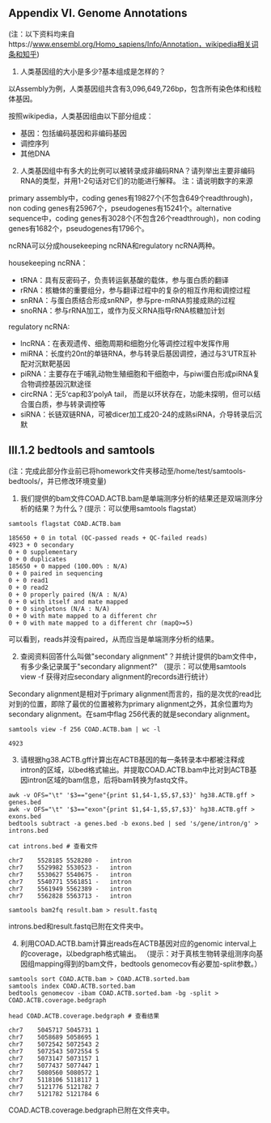 ## Appendix VI. Genome Annotations ##

(注：以下资料均来自https://www.ensembl.org/Homo_sapiens/Info/Annotation，wikipedia相关词条和知乎)

1. 人类基因组的大小是多少?基本组成是怎样的？

以Assembly为例，人类基因组共含有3,096,649,726bp，包含所有染色体和线粒体基因。

按照wikipedia，人类基因组由以下部分组成：
- 基因：包括编码基因和非编码基因
- 调控序列
- 其他DNA

2. 人类基因组中有多大的比例可以被转录成非编码RNA？请列举出主要非编码RNA的类型，并用1-2句话对它们的功能进行解释。 注：请说明数字的来源

primary assembly中，coding genes有19827个(不包含649个readthrough)，non coding genes有25967个，pseudogenes有15241个。alternative sequence中，coding genes有3028个(不包含26个readthrough)，non coding genes有1682个，pseudogenes有1796个。

ncRNA可以分成housekeeping ncRNA和regulatory ncRNA两种。

housekeeping ncRNA：
- tRNA：具有反密码子，负责转运氨基酸的载体，参与蛋白质的翻译
- rRNA：核糖体的重要组分，参与翻译过程中的复杂的相互作用和调控过程
- snRNA：与蛋白质结合形成snRNP，参与pre-mRNA剪接成熟的过程
- snoRNA：参与rRNA加工，或作为反义RNA指导rRNA核糖加计划

regulatory ncRNA:
- lncRNA：在表观遗传、细胞周期和细胞分化等调控过程中发挥作用
- miRNA：长度约20nt的单链RNA，参与转录后基因调控，通过与3‘UTR互补配对沉默靶基因
- piRNA：主要存在于哺乳动物生殖细胞和干细胞中，与piwi蛋白形成piRNA复合物调控基因沉默途径
- circRNA：无5‘cap和3’polyA tail， 而是以环状存在，功能未探明，但可以结合蛋白质，参与转录调控等
- siRNA：长链双链RNA，可被dicer加工成20-24的成熟siRNA，介导转录后沉默




## III.1.2 bedtools and samtools ##

(注：完成此部分作业前已将homework文件夹移动至/home/test/samtools-bedtools/，并已修改环境变量)

1. 我们提供的bam文件COAD.ACTB.bam是单端测序分析的结果还是双端测序分析的结果？为什么？(提示：可以使用samtools flagstat）

```
samtools flagstat COAD.ACTB.bam 

185650 + 0 in total (QC-passed reads + QC-failed reads)
4923 + 0 secondary
0 + 0 supplementary
0 + 0 duplicates
185650 + 0 mapped (100.00% : N/A)
0 + 0 paired in sequencing
0 + 0 read1
0 + 0 read2
0 + 0 properly paired (N/A : N/A)
0 + 0 with itself and mate mapped
0 + 0 singletons (N/A : N/A)
0 + 0 with mate mapped to a different chr
0 + 0 with mate mapped to a different chr (mapQ>=5)
```
可以看到，reads并没有paired，从而应当是单端测序分析的结果。

2. 查阅资料回答什么叫做"secondary alignment"？并统计提供的bam文件中，有多少条记录属于"secondary alignment?" （提示：可以使用samtools view -f 获得对应secondary alignment的records进行统计）

Secondary alignment是相对于primary alignment而言的，指的是次优的read比对到的位置，即除了最优的位置被称为primary alignment之外，其余位置均为secondary alignment。在sam中flag 256代表的就是secondary alignment。

```
samtools view -f 256 COAD.ACTB.bam | wc -l

4923
```

3. 请根据hg38.ACTB.gff计算出在ACTB基因的每一条转录本中都被注释成intron的区域，以bed格式输出。并提取COAD.ACTB.bam中比对到ACTB基因intron区域的bam信息，后将bam转换为fastq文件。

```
awk -v OFS="\t" '$3=="gene"{print $1,$4-1,$5,$7,$3}' hg38.ACTB.gff > genes.bed
awk -v OFS="\t" '$3=="exon"{print $1,$4-1,$5,$7,$3}' hg38.ACTB.gff > exons.bed
bedtools subtract -a genes.bed -b exons.bed | sed 's/gene/intron/g' > introns.bed

cat introns.bed # 查看文件

chr7	5528185	5528280	-	intron
chr7	5529982	5530523	-	intron
chr7	5530627	5540675	-	intron
chr7	5540771	5561851	-	intron
chr7	5561949	5562389	-	intron
chr7	5562828	5563713	-	intron

samtools bam2fq result.bam > result.fastq
```
introns.bed和result.fastq已附在文件夹中。

4. 利用COAD.ACTB.bam计算出reads在ACTB基因对应的genomic interval上的coverage，以bedgraph格式输出。 （提示：对于真核生物转录组测序向基因组mapping得到的bam文件，bedtools genomecov有必要加-split参数。）

```
samtools sort COAD.ACTB.bam > COAD.ACTB.sorted.bam
samtools index COAD.ACTB.sorted.bam
bedtools genomecov -ibam COAD.ACTB.sorted.bam -bg -split > COAD.ACTB.coverage.bedgraph

head COAD.ACTB.coverage.bedgraph # 查看结果

chr7	5045717	5045731	1
chr7	5058689	5058695	1
chr7	5072542	5072543	2
chr7	5072543	5072554	5
chr7	5073147	5073157	1
chr7	5077437	5077447	1
chr7	5080560	5080572	1
chr7	5118106	5118117	1
chr7	5121776	5121782	7
chr7	5121782	5121784	6
```
COAD.ACTB.coverage.bedgraph已附在文件夹中。
